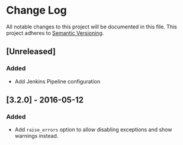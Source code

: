 # Change Log
All notable changes to this project will be documented in this file.
This project adheres to [Semantic Versioning](http://semver.org/).

## [Unreleased]

### Added

- Add Jenkins Pipeline configuration

## [3.2.0] - 2016-05-12

### Added
- Add `raise_errors` option to allow disabling exceptions and show warnings instead.
 
